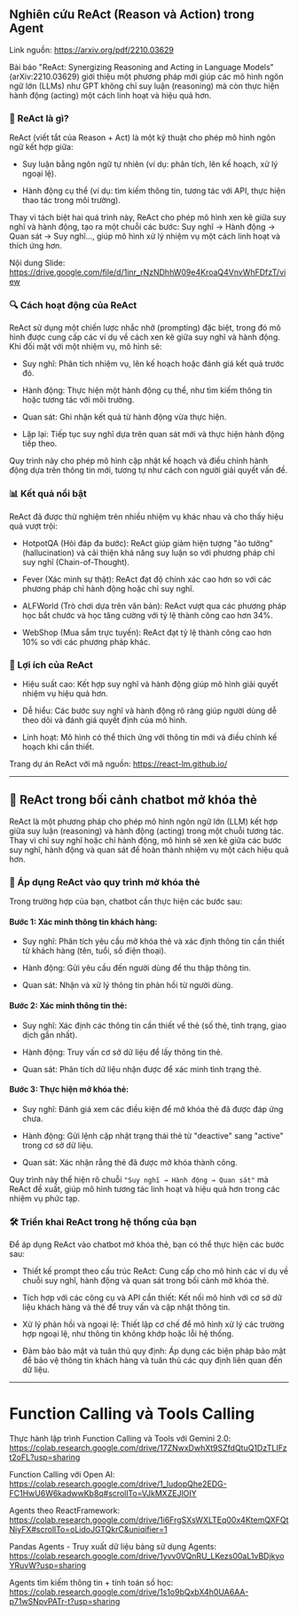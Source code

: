 ## Nghiên cứu ReAct (Reason và Action) trong Agent

Link nguồn: https://arxiv.org/pdf/2210.03629

Bài báo "ReAct: Synergizing Reasoning and Acting in Language Models" (arXiv:2210.03629) giới thiệu một phương pháp mới giúp các mô hình ngôn ngữ lớn (LLMs) như GPT không chỉ suy luận (reasoning) mà còn thực hiện hành động (acting) một cách linh hoạt và hiệu quả hơn.

### 🧠 ReAct là gì?
ReAct (viết tắt của Reason + Act) là một kỹ thuật cho phép mô hình ngôn ngữ kết hợp giữa:

- Suy luận bằng ngôn ngữ tự nhiên (ví dụ: phân tích, lên kế hoạch, xử lý ngoại lệ).

- Hành động cụ thể (ví dụ: tìm kiếm thông tin, tương tác với API, thực hiện thao tác trong môi trường).

Thay vì tách biệt hai quá trình này, ReAct cho phép mô hình xen kẽ giữa suy nghĩ và hành động, tạo ra một chuỗi các bước: Suy nghĩ → Hành động → Quan sát → Suy nghĩ..., giúp mô hình xử lý nhiệm vụ một cách linh hoạt và thích ứng hơn.

Nội dung Slide: https://drive.google.com/file/d/1inr_rNzNDhhW09e4KroaQ4VnvWhFDfzT/view

### 🔍 Cách hoạt động của ReAct
ReAct sử dụng một chiến lược nhắc nhở (prompting) đặc biệt, trong đó mô hình được cung cấp các ví dụ về cách xen kẽ giữa suy nghĩ và hành động. Khi đối mặt với một nhiệm vụ, mô hình sẽ:

- Suy nghĩ: Phân tích nhiệm vụ, lên kế hoạch hoặc đánh giá kết quả trước đó.

- Hành động: Thực hiện một hành động cụ thể, như tìm kiếm thông tin hoặc tương tác với môi trường.

- Quan sát: Ghi nhận kết quả từ hành động vừa thực hiện.

- Lặp lại: Tiếp tục suy nghĩ dựa trên quan sát mới và thực hiện hành động tiếp theo.

Quy trình này cho phép mô hình cập nhật kế hoạch và điều chỉnh hành động dựa trên thông tin mới, tương tự như cách con người giải quyết vấn đề.

### 📊 Kết quả nổi bật
ReAct đã được thử nghiệm trên nhiều nhiệm vụ khác nhau và cho thấy hiệu quả vượt trội:

- HotpotQA (Hỏi đáp đa bước): ReAct giúp giảm hiện tượng "ảo tưởng" (hallucination) và cải thiện khả năng suy luận so với phương pháp chỉ suy nghĩ (Chain-of-Thought).

- Fever (Xác minh sự thật): ReAct đạt độ chính xác cao hơn so với các phương pháp chỉ hành động hoặc chỉ suy nghĩ.

- ALFWorld (Trò chơi dựa trên văn bản): ReAct vượt qua các phương pháp học bắt chước và học tăng cường với tỷ lệ thành công cao hơn 34%.

- WebShop (Mua sắm trực tuyến): ReAct đạt tỷ lệ thành công cao hơn 10% so với các phương pháp khác.

### 🤖 Lợi ích của ReAct
- Hiệu suất cao: Kết hợp suy nghĩ và hành động giúp mô hình giải quyết nhiệm vụ hiệu quả hơn.

- Dễ hiểu: Các bước suy nghĩ và hành động rõ ràng giúp người dùng dễ theo dõi và đánh giá quyết định của mô hình.

- Linh hoạt: Mô hình có thể thích ứng với thông tin mới và điều chỉnh kế hoạch khi cần thiết.

Trang dự án ReAct với mã nguồn: https://react-lm.github.io/

---
## 🔄 ReAct trong bối cảnh chatbot mở khóa thẻ
ReAct là một phương pháp cho phép mô hình ngôn ngữ lớn (LLM) kết hợp giữa suy luận (reasoning) và hành động (acting) trong một chuỗi tương tác. Thay vì chỉ suy nghĩ hoặc chỉ hành động, mô hình sẽ xen kẽ giữa các bước suy nghĩ, hành động và quan sát để hoàn thành nhiệm vụ một cách hiệu quả hơn.

### 🧩 Áp dụng ReAct vào quy trình mở khóa thẻ
Trong trường hợp của bạn, chatbot cần thực hiện các bước sau:

#### Bước 1: Xác minh thông tin khách hàng:

- Suy nghĩ: Phân tích yêu cầu mở khóa thẻ và xác định thông tin cần thiết từ khách hàng (tên, tuổi, số điện thoại).

- Hành động: Gửi yêu cầu đến người dùng để thu thập thông tin.

- Quan sát: Nhận và xử lý thông tin phản hồi từ người dùng.

#### Bước 2: Xác minh thông tin thẻ:

- Suy nghĩ: Xác định các thông tin cần thiết về thẻ (số thẻ, tình trạng, giao dịch gần nhất).

- Hành động: Truy vấn cơ sở dữ liệu để lấy thông tin thẻ.

- Quan sát: Phân tích dữ liệu nhận được để xác minh tình trạng thẻ.

#### Bước 3: Thực hiện mở khóa thẻ:

- Suy nghĩ: Đánh giá xem các điều kiện để mở khóa thẻ đã được đáp ứng chưa.

- Hành động: Gửi lệnh cập nhật trạng thái thẻ từ "deactive" sang "active" trong cơ sở dữ liệu.

- Quan sát: Xác nhận rằng thẻ đã được mở khóa thành công.

Quy trình này thể hiện rõ chuỗi `"Suy nghĩ → Hành động → Quan sát"` mà ReAct đề xuất, giúp mô hình tương tác linh hoạt và hiệu quả hơn trong các nhiệm vụ phức tạp.

### 🛠️ Triển khai ReAct trong hệ thống của bạn
Để áp dụng ReAct vào chatbot mở khóa thẻ, bạn có thể thực hiện các bước sau:

- Thiết kế prompt theo cấu trúc ReAct:
Cung cấp cho mô hình các ví dụ về chuỗi suy nghĩ, hành động và quan sát trong bối cảnh mở khóa thẻ.

- Tích hợp với các công cụ và API cần thiết:
Kết nối mô hình với cơ sở dữ liệu khách hàng và thẻ để truy vấn và cập nhật thông tin.

- Xử lý phản hồi và ngoại lệ:
Thiết lập cơ chế để mô hình xử lý các trường hợp ngoại lệ, như thông tin không khớp hoặc lỗi hệ thống.

- Đảm bảo bảo mật và tuân thủ quy định:
Áp dụng các biện pháp bảo mật để bảo vệ thông tin khách hàng và tuân thủ các quy định liên quan đến dữ liệu.

---
# Function Calling và Tools Calling

Thực hành lập trình Function Calling và Tools với Gemini 2.0: https://colab.research.google.com/drive/17ZNwxDwhXt9SZfdQtuQ1DzTLIFzt2oFL?usp=sharing

Function Calling với Open AI: https://colab.research.google.com/drive/1_ludopQhe2EDG-FC1HwU6W6kadwwKb8q#scrollTo=VJkMXZEJlOIY

Agents theo ReactFramework: https://colab.research.google.com/drive/1i6FrgSXsWXLTEq00x4KtemQXFQtNiyFX#scrollTo=oLidoJGTQkrC&uniqifier=1

Pandas Agents - Truy xuất dữ liệu bảng sử dụng Agents: https://colab.research.google.com/drive/1yvv0VQnRU_LKezs00aL1vBDjkyoYRuvW?usp=sharing

Agents tìm kiếm thông tin + tính toán số học: https://colab.research.google.com/drive/1s1o9bQxbX4h0UA6AA-p71wSNpvPATr-t?usp=sharing


